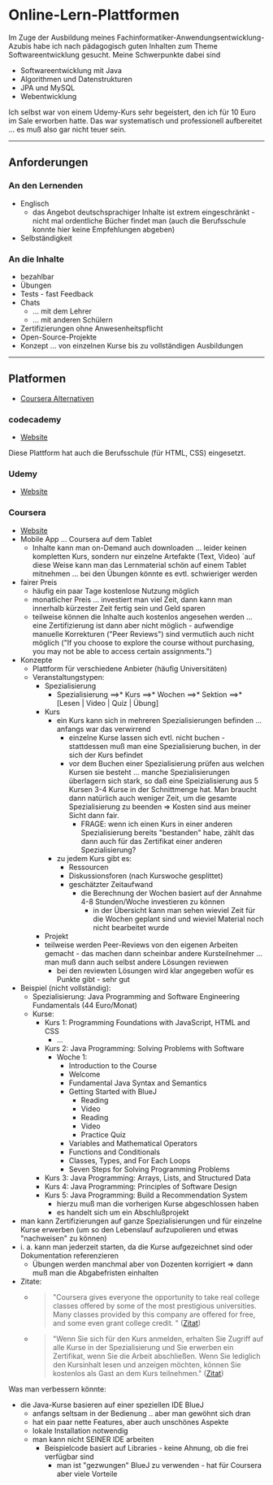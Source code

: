 # Online-Lern-Plattformen

Im Zuge der Ausbildung meines Fachinformatiker-Anwendungsentwicklung-Azubis habe ich nach pädagogisch guten Inhalten zum Theme Softwareentwicklung gesucht. Meine Schwerpunkte dabei sind

* Softwareentwicklung mit Java
* Algorithmen und Datenstrukturen
* JPA und MySQL
* Webentwicklung

Ich selbst war von einem Udemy-Kurs sehr begeistert, den ich für 10 Euro im Sale erworben hatte. Das war systematisch und professionell aufbereitet ... es muß also gar nicht teuer sein.

---

## Anforderungen

### An den Lernenden

* Englisch
  * das Angebot deutschsprachiger Inhalte ist extrem eingeschränkt - nicht mal ordentliche Bücher findet man (auch die Berufsschule konnte hier keine Empfehlungen abgeben)
* Selbständigkeit

### An die Inhalte

* bezahlbar
* Übungen
* Tests - fast Feedback
* Chats
  * ... mit dem Lehrer
  * ... mit anderen Schülern
* Zertifizierungen ohne Anwesenheitspflicht
* Open-Source-Projekte
* Konzept ... von einzelnen Kurse bis zu vollständigen Ausbildungen

---

## Platformen

* [Coursera Alternativen](https://alternative.me/coursera)

### codecademy

* [Website](https://www.codecademy.com/)

Diese Plattform hat auch die Berufsschule (für HTML, CSS) eingesetzt.

### Udemy

* [Website](https://www.udemy.com)

### Coursera

* [Website](https://coursera.org)
* Mobile App ... Coursera auf dem Tablet
  * Inhalte kann man on-Demand auch downloaden ... leider keinen kompletten Kurs, sondern nur einzelne Artefakte (Text, Video)
    `auf diese Weise kann man das Lernmaterial schön auf einem Tablet mitnehmen ... bei den Übungen könnte es evtl. schwieriger werden
* fairer Preis
  * häufig ein paar Tage kostenlose Nutzung möglich
  * monatlicher Preis ... investiert man viel Zeit, dann kann man innerhalb kürzester Zeit fertig sein und Geld sparen
  * teilweise können die Inhalte auch kostenlos angesehen werden ... eine Zertifizierung ist dann aber nicht möglich - aufwendige manuelle Korrekturen ("Peer Reviews") sind vermutlich auch nicht möglich ("If you choose to explore the course without purchasing, you may not be able to access certain assignments.")
* Konzepte
  * Plattform für verschiedene Anbieter (häufig Universitäten)
  * Veranstaltungstypen:
    * Spezialisierung
      * Spezialisierung ==>* Kurs ==>* Wochen ==>* Sektion ==>* [Lesen | Video | Quiz | Übung]
    * Kurs
      * ein Kurs kann sich in mehreren Spezialisierungen befinden ... anfangs war das verwirrend
        * einzelne Kurse lassen sich evtl. nicht buchen - stattdessen muß man eine Spezialisierung buchen, in der sich der Kurs befindet
        * vor dem Buchen einer Spezialisierung prüfen aus welchen Kursen sie besteht ... manche Spezialisierungen überlagern sich stark, so daß eine Speizialisierung aus 5 Kursen 3-4 Kurse in der Schnittmenge hat. Man braucht dann natürlich auch weniger Zeit, um die gesamte Spezialisierung zu beenden => Kosten sind aus meiner Sicht dann fair.
          * FRAGE: wenn ich einen Kurs in einer anderen Spezialisierung bereits "bestanden" habe, zählt das dann auch für das Zertifikat einer anderen Spezialisierung?
      * zu jedem Kurs gibt es:
        * Ressourcen
        * Diskussionsforen (nach Kurswoche gesplittet)
        * geschätzter Zeitaufwand
          * die Berechnung der Wochen basiert auf der Annahme 4-8 Stunden/Woche investieren zu können
            * in der Übersicht kann man sehen wieviel Zeit für die Wochen geplant sind und wieviel Material noch nicht bearbeitet wurde
    * Projekt
    * teilweise werden Peer-Reviews von den eigenen Arbeiten gemacht - das machen dann scheinbar andere Kursteilnehmer ... man muß dann auch selbst andere Lösungen reviewen
      * bei den reviewten Lösungen wird klar angegeben wofür es Punkte gibt - sehr gut
* Beispiel (nicht vollständig):
  * Spezialisierung: Java Programming and Software Engineering Fundamentals (44 Euro/Monat)
  * Kurse:
    * Kurs 1: Programming Foundations with JavaScript, HTML and CSS
      * ...
    * Kurs 2: Java Programming: Solving Problems with Software
      * Woche 1:
        * Introduction to the Course
        * Welcome
        * Fundamental Java Syntax and Semantics
        * Getting Started with BlueJ
          * Reading
          * Video
          * Reading
          * Video
          * Practice Quiz
        * Variables and Mathematical Operators
        * Functions and Conditionals
        * Classes, Types, and For Each Loops
        * Seven Steps for Solving Programming Problems
    * Kurs 3: Java Programming: Arrays, Lists, and Structured Data
    * Kurs 4: Java Programming: Principles of Software Design
    * Kurs 5: Java Programming: Build a Recommendation System
      * hierzu muß man die vorherigen Kurse abgeschlossen haben
      * es handelt sich um ein Abschlußprojekt
* man kann Zertifizierungen auf ganze Spezialisierungen und für einzelne Kurse erwerben (um so den Lebenslauf aufzupolieren und etwas "nachweisen" zu können)
* i. a. kann man jederzeit starten, da die Kurse aufgezeichnet sind oder Dokumentation referenzieren
  * Übungen werden manchmal aber von Dozenten korrigiert => dann muß man die Abgabefristen einhalten
* Zitate:
  * > "Coursera gives everyone the opportunity to take real college classes offered by some of the most prestigious universities. Many classes provided by this company are offered for free, and some even grant college credit. " ([Zitat](https://alternative.me/coursera))
  * > "Wenn Sie sich für den Kurs anmelden, erhalten Sie Zugriff auf alle Kurse in der Spezialisierung und Sie erwerben ein Zertifikat, wenn Sie die Arbeit abschließen. Wenn Sie lediglich den Kursinhalt lesen und anzeigen möchten, können Sie kostenlos als Gast an dem Kurs teilnehmen." ([Zitat](https://de.coursera.org/specializations/java-programming))

Was man verbessern könnte:

* die Java-Kurse basieren auf einer speziellen IDE BlueJ
  * anfangs seltsam in der Bedienung .. aber man gewöhnt sich dran
  * hat ein paar nette Features, aber auch unschönes Aspekte
  * lokale Installation notwendig
  * man kann nicht SEINER IDE arbeiten
    * Beispielcode basiert auf Libraries - keine Ahnung, ob die frei verfügbar sind
      * man ist "gezwungen" BlueJ zu verwenden - hat für Coursera aber viele Vorteile
